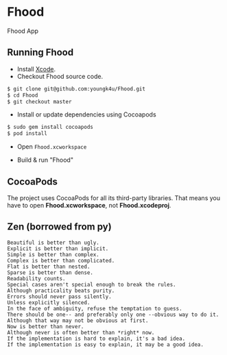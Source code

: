 # Fhood
Fhood App

## Running Fhood

- Install [Xcode](https://itunes.apple.com/us/app/xcode/id497799835).
- Checkout Fhood source code.

```bash
$ git clone git@github.com:youngk4u/Fhood.git
$ cd Fhood
$ git checkout master
```

- Install or update dependencies using Cocoapods

```bash
$ sudo gem install cocoapods
$ pod install
```

- Open `Fhood.xcworkspace`

- Build & run "Fhood"

## CocoaPods

The project uses CocoaPods for all its third-party libraries. That means you have to open **Fhood.xcworkspace**, not **Fhood.xcodeproj**.

## Zen (borrowed from py)

```
Beautiful is better than ugly.
Explicit is better than implicit.
Simple is better than complex.
Complex is better than complicated.
Flat is better than nested.
Sparse is better than dense.
Readability counts.
Special cases aren't special enough to break the rules.
Although practicality beats purity.
Errors should never pass silently.
Unless explicitly silenced.
In the face of ambiguity, refuse the temptation to guess.
There should be one-- and preferably only one --obvious way to do it.
Although that way may not be obvious at first.
Now is better than never.
Although never is often better than *right* now.
If the implementation is hard to explain, it's a bad idea.
If the implementation is easy to explain, it may be a good idea.
```
